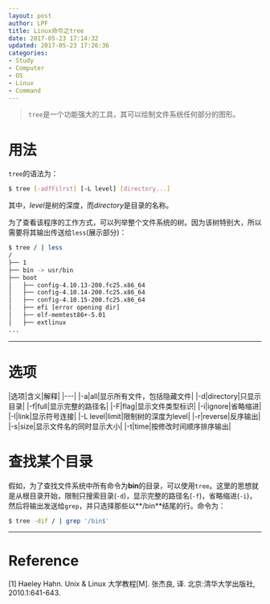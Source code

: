 ```yaml
---
layout: post
author: LPF
title: Linux命令之tree
date: 2017-05-23 17:14:32
updated: 2017-05-23 17:26:36
categories:
- Study
- Computer
- OS
- Linux
- Command
---
```

> `tree`是一个功能强大的工具，其可以绘制文件系统任何部分的图形。

# 用法

`tree`的语法为：

```sh
$ tree [-adfFilrst] [-L level] [directory...]
```
其中，*level*是树的深度，而*directory*是目录的名称。

为了查看该程序的工作方式，可以列举整个文件系统的树。因为该树特别大，所以需要将其输出传送给`less`(展示部分)：

```sh
$ tree / | less
/
├── 1
├── bin -> usr/bin
├── boot
│   ├── config-4.10.13-200.fc25.x86_64
│   ├── config-4.10.14-200.fc25.x86_64
│   ├── config-4.10.15-200.fc25.x86_64
│   ├── efi [error opening dir]
│   ├── elf-memtest86+-5.01
│   ├── extlinux
...
```

----------

# 选项

|选项|含义|解释|
|---|
|-a|all|显示所有文件，包括隐藏文件|
|-d|directory|只显示目录|
|-f|full|显示完整的路径名|
|-F|flag|显示文件类型标识|
|-i|ignore|省略缩进|
|-l|link|显示符号连接|
|-L level|limit|限制树的深度为level|
|-r|reverse|反序输出|
|-s|size|显示文件名的同时显示大小|
|-t|time|按修改时间顺序排序输出|

# 查找某个目录

假如，为了查找文件系统中所有命令为**bin**的目录，可以使用`tree`。这里的思想就是从根目录开始，限制只搜索目录(`-d`)，显示完整的路径名(`-f`)，省略缩进(`-i`)，然后将输出发送给`grep`，并只选择那些以**/bin**结尾的行。命令为：

```sh
$ tree -dif / | grep '/bin$'
```

----------

# Reference

[1] Haeley Hahn. Unix & Linux 大学教程[M]. 张杰良, 译. 北京:清华大学出版社, 2010.1:641-643.
